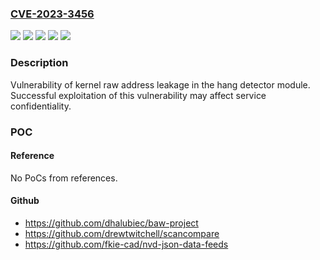 ### [CVE-2023-3456](https://cve.mitre.org/cgi-bin/cvename.cgi?name=CVE-2023-3456)
![](https://img.shields.io/static/v1?label=Product&message=EMUI&color=blue)
![](https://img.shields.io/static/v1?label=Product&message=HarmonyOS&color=blue)
![](https://img.shields.io/static/v1?label=Version&message=%3D%2013.0.0%20&color=brighgreen)
![](https://img.shields.io/static/v1?label=Version&message=%3D%203.0.0%20&color=brighgreen)
![](https://img.shields.io/static/v1?label=Vulnerability&message=CWE-20%20Improper%20Input%20Validation&color=brighgreen)

### Description

Vulnerability of kernel raw address leakage in the  hang detector module. Successful exploitation of this vulnerability may affect service confidentiality.

### POC

#### Reference
No PoCs from references.

#### Github
- https://github.com/dhalubiec/baw-project
- https://github.com/drewtwitchell/scancompare
- https://github.com/fkie-cad/nvd-json-data-feeds

